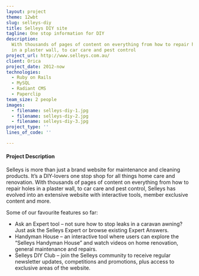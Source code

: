 ```yaml
---
layout: project
theme: 12wbt
slug: selleys-diy
title: Selleys DIY site
tagline: One stop information for DIY
description:
  With thousands of pages of content on everything from how to repair holes
  in a plaster wall, to car care and pest control
project_url: http://www.selleys.com.au/
client: Orica
project_date: 2012-now
technologies:
  - Ruby on Rails
  - MySQL
  - Radiant CMS
  - Paperclip
team_size: 2 people
images:
  - filename: selleys-diy-1.jpg
  - filename: selleys-diy-2.jpg
  - filename: selleys-diy-3.jpg
project_type: ''
lines_of_code: ''

---
```


#### Project Description

Selleys is more than just a brand website for maintenance and cleaning products. It’s a DIY-lovers one stop shop for all things home care and renovation. With thousands of pages of content on everything from how to repair holes in a plaster wall, to car care and pest control, Selleys has evolved into an extensive website with interactive tools, member exclusive content and more.

Some of our favourite features so far:

<ul>
<li>Ask an Expert tool – not sure how to stop leaks in a caravan awning? Just ask the Selleys Expert or browse existing Expert Answers.</li>
<li>Handyman House – an interactive tool where users can explore the “Selleys Handyman House” and watch videos on home renovation, general maintenance and repairs.</li>
<li>Selleys DIY Club – join the Selleys community to receive regular newsletter updates, competitions and promotions, plus access to exclusive areas of the website.</li>
</ul>
